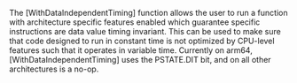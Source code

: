 The [WithDataIndependentTiming] function allows the user to run a function with
architecture specific features enabled which guarantee specific instructions are
data value timing invariant. This can be used to make sure that code designed to
run in constant time is not optimized by CPU-level features such that it
operates in variable time. Currently on arm64, [WithDataIndependentTiming] uses
the PSTATE.DIT bit, and on all other architectures is a no-op.